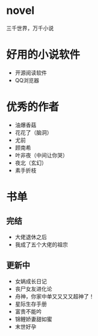 # novel
三千世界，万千小说
# 好用的小说软件
+ 开源阅读软件
+ QQ浏览器
# 优秀的作者
+ 油爆香菇
+ 花花了（脑洞）
+ 尤前
+ 顾南希
+ 叶非夜（中间让你哭）
+ 夜北（玄幻）
+ 素手折枝
# 书单
## 完结
+ 大佬退休之后
+ 我成了五个大佬的祖宗
## 更新中
+ 女娲成长日记
+ 丧尸女友进化论
+ 舟神，你家中单又又又又超神了！
+ 星际生存手册
+ 富贵不能吟
+ 锦鲤娇妻甜如蜜
+ 末世好孕

